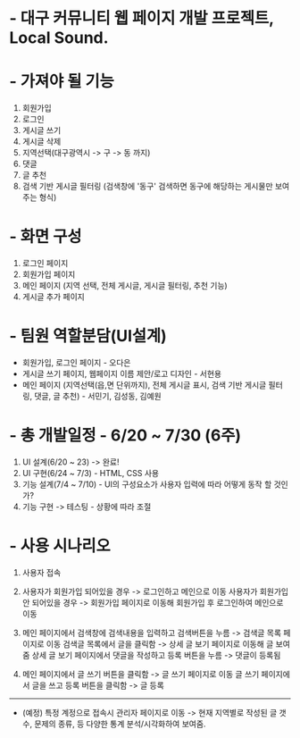 # - 대구 커뮤니티 웹 페이지 개발 프로젝트, Local Sound.

# - 가져야 될 기능
1. 회원가입
2. 로그인
3. 게시글 쓰기
4. 게시글 삭제
5. 지역선택(대구광역시 -> 구 -> 동 까지)
6. 댓글
7. 글 추천
8. 검색 기반 게시글 필터링 (검색창에 '동구' 검색하면 동구에 해당하는 게시물만 보여주는 형식)

# - 화면 구성
1. 로그인 페이지
2. 회원가입 페이지
3. 메인 페이지 (지역 선택, 전체 게시글, 게시글 필터링, 추천 기능)
4. 게시글 추가 페이지

# - 팀원 역할분담(UI설계)
- 회원가입, 로그인 페이지 - 오다은
- 게시글 쓰기 페이지, 웹페이지 이름 제안/로고 디자인 - 서현용
- 메인 페이지 (지역선택(읍,면 단위까지), 전체 게시글 표시, 검색 기반 게시글 필터링, 댓글, 글 추천) - 서민기, 김성동, 김예원 


# - 총 개발일정 - 6/20 ~ 7/30 (6주)
1. UI 설계(6/20 ~ 23) -> 완료!
2. UI 구현(6/24 ~ 7/3) - HTML, CSS 사용
3. 기능 설계(7/4 ~ 7/10) - UI의 구성요소가 사용자 입력에 따라 어떻게 동작 할 것인가?
4. 기능 구현 -> 테스팅 - 상황에 따라 조절

# - 사용 시나리오
1. 사용자 접속

2. 사용자가 회원가입 되어있을 경우 -> 로그인하고 메인으로 이동
사용자가 회원가입 안 되어있을 경우 -> 회원가입 페이지로 이동해 회원가입 후 로그인하여 메인으로 이동

3. 메인 페이지에서 검색창에 검색내용을 입력하고 검색버튼을 누름 -> 검색글 목록 페이지로 이동
검색글 목록에서 글을 클릭함 -> 상세 글 보기 페이지로 이동해 글 보여줌
상세 글 보기 페이지에서 댓글을 작성하고 등록 버튼을 누름 -> 댓글이 등록됨

4. 메인 페이지에서 글 쓰기 버튼을 클릭함 -> 글 쓰기 페이지로 이동
글 쓰기 페이지에서 글을 쓰고 등록 버튼을 클릭함 -> 글 등록
---------------------------------------------------------------------------------------------------------------------------------------------
 - (예정) 특정 계정으로 접속시 관리자 페이지로 이동 -> 현재 지역별로 작성된 글 갯수, 문제의 종류, 등 다양한 통계 분석/시각화하여 보여줌.

